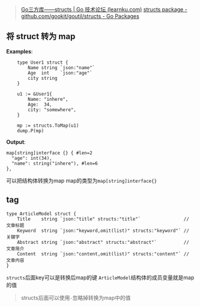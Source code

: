 > [Go三方库——structs | Go 技术论坛 (learnku.com)](https://learnku.com/articles/62693)
> [structs package - github.com/gookit/goutil/structs - Go Packages](https://pkg.go.dev/github.com/gookit/goutil/structs#section-readme)
## 将 struct 转为 map
**Examples**:

```
	type User1 struct {
		Name string `json:"name"`
		Age  int    `json:"age"`
		city string
	}

	u1 := &User1{
		Name: "inhere",
		Age:  34,
		city: "somewhere",
	}

	mp := structs.ToMap(u1)
	dump.P(mp)
```

**Output**:

```
map[string]interface {} { #len=2
  "age": int(34),
  "name": string("inhere"), #len=6
},
```
可以把结构体转换为map
map的类型为`map[string]interface{}`

## tag
```
type ArticleModel struct {
	Title    string `json:"title" structs:"title"`                // 文章标题
	Keyword  string `json:"keyword,omit(list)" structs:"keyword"` // 关键字
	Abstract string `json:"abstract" structs:"abstract"`          // 文章简介
	Content  string `json:"content,omit(list)" structs:"content"` // 文章内容
}
```
`structs`后面key可以是转换后map的键
`ArticleModel`结构体的成员变量就是map的值
> structs后面可以使用`-`忽略掉转换为map中的值
